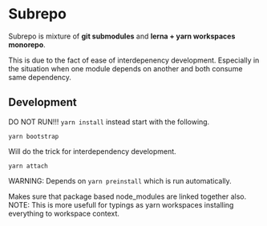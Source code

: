 # Subrepo

Subrepo is mixture of **git submodules** and **lerna + yarn workspaces monorepo**.

This is due to the fact of ease of interdepenency development. Especially in the situation when one module depends on another and both consume same dependency.

## Development

DO NOT RUN!!! `yarn install` instead start with the following.

`yarn bootstrap`

Will do the trick for interdependency development.

`yarn attach`

WARNING: Depends on `yarn preinstall` which is run automatically.

Makes sure that package based node_modules are linked together also. NOTE: This is more usefull for typings as yarn workspaces installing everything to workspace context.
